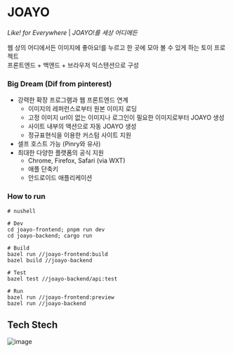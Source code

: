 # JOAYO

*Like! for Everywhere* | *JOAYO!를 세상 어디에든*

웹 상의 어디에서든 이미지에 좋아요!를 누르고 한 곳에 모아 볼 수 있게 하는 토이 프로젝트  
프론트엔드 + 백엔드 + 브라우저 익스텐션으로 구성

### Big Dream (Dif from pinterest)
* 강력한 확장 프로그램과 웹 프론트엔드 연계
  - 이미지의 레퍼런스로부터 원본 이미지 로딩
  - 고정 이미지 url이 없는 이미지나 로그인이 필요한 이미지로부터 JOAYO 생성
  - 사이트 내부의 액션으로 자동 JOAYO 생성
  - 정규표현식을 이용한 커스텀 사이트 지원
* 셀프 호스트 가능 (Pinry와 유사)
* 최대한 다양한 플랫폼의 공식 지원
  - Chrome, Firefox, Safari (via WXT)
  - 애플 단축키
  - 안드로이드 애플리케이션


### How to run
```nushell
# nushell

# Dev
cd joayo-frontend; pnpm run dev
cd joayo-backend; cargo run

# Build
bazel run //joayo-frontend:build
bazel build //joayo-backend

# Test
bazel test //joayo-backend/api:test

# Run
bazel run //joayo-frontend:preview
bazel run //joayo-backend
```


## Tech Stech
![image](https://github.com/user-attachments/assets/aba7d623-103d-45b7-87f5-0fb3ed681cec)

